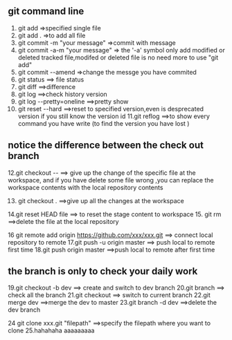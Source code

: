 
##  git command line
1. git add<file> =>specified single file
2. git add .  =>to add all file
3. git commit -m "your message"  =>commit with message
4. git commit -a-m "your message"  => the '-a' symbol only add modified or deleted tracked file,modifed or deleted file is no need more to use "git add"
5. git commit --amend  =>change the messge you have commited
6. git status  ==> file status
7. git diff  ==>difference
8. git log ==>check history version
9. git log --pretty=oneline  ==>pretty show
10. git reset --hard<version id>  ==>reset to specified version,even is desprecated version if you still know the version id
11.git reflog   ==>to show every command you have write (to find the version you have lost )

## notice    the difference between the check out branch
12.git checkout --<file> ==> give up the change of the specific file at the workspace, and if you have delete some file wrong ,you can replace the workspace contents with the local repository contents

13. git checkout .  ==>give up all the changes at the workspace

14.git reset HEAD file  ==> to reset the stage content to workspace
15. git rm  ==>delete the file  at the local repository

16 git remote add origin https://github.com/xxx/xxx.git  ==> connect local  repository to remote
17.git push -u origin master  ==> push local to remote first time
18.git push origin master  ==>push local to remote after first time

## the branch is only to check your daily work

19.git checkout -b dev   ==> create and switch to dev branch
20.git branch ==> check all the branch
21.git checkout<brachName> ==> switch to current branch
22.git merge dev  ==>merge the dev to master
23.git branch -d dev  ==>delete the dev branch

24 git clone xxx.git "filepath"  ==>specify the filepath where you want to clone
25.hahahaha aaaaaaaaa
